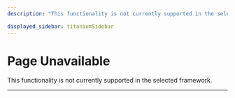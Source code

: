 ```yaml
---
description: "This functionality is not currently supported in the selected framework.                                                                                          "

displayed_sidebar: titaniumSidebar
---
```


# Page Unavailable

This functionality is not currently supported in the selected framework.

---
